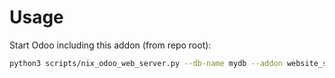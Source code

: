 # Usage

Start Odoo including this addon (from repo root):

```bash
python3 scripts/nix_odoo_web_server.py --db-name mydb --addon website_sale_delivery
```
